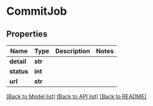 # CommitJob

## Properties
Name | Type | Description | Notes
------------ | ------------- | ------------- | -------------
**detail** | **str** |  | 
**status** | **int** |  | 
**url** | **str** |  | 

[[Back to Model list]](../README.md#documentation-for-models) [[Back to API list]](../README.md#documentation-for-api-endpoints) [[Back to README]](../README.md)


